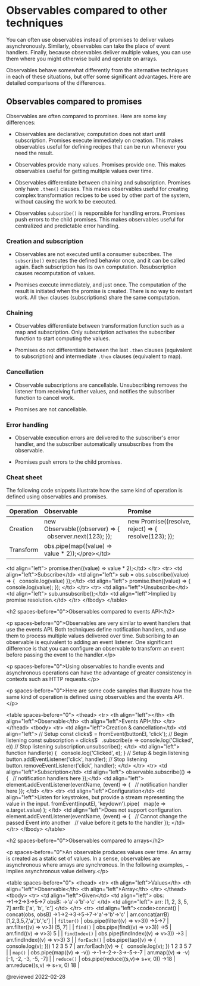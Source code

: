 # Observables compared to other techniques

You can often use observables instead of promises to deliver values asynchronously. Similarly, observables can take the place of event handlers. Finally, because observables deliver multiple values, you can use them where you might otherwise build and operate on arrays.

Observables behave somewhat differently from the alternative techniques in each of these situations, but offer some significant advantages. Here are detailed comparisons of the differences.

## Observables compared to promises

Observables are often compared to promises. Here are some key differences:

*   Observables are declarative; computation does not start until subscription. Promises execute immediately on creation. This makes observables useful for defining recipes that can be run whenever you need the result.

*   Observables provide many values. Promises provide one. This makes observables useful for getting multiple values over time.

*   Observables differentiate between chaining and subscription. Promises only have `.then()` clauses. This makes observables useful for creating complex transformation recipes to be used by other part of the system, without causing the work to be executed.

*   Observables `subscribe()` is responsible for handling errors. Promises push errors to the child promises. This makes observables useful for centralized and predictable error handling.

### Creation and subscription

*   Observables are not executed until a consumer subscribes. The `subscribe()` executes the defined behavior once, and it can be called again. Each subscription has its own computation. Resubscription causes recomputation of values.

    <code-example header="src/observables.ts (observable)" path="comparing-observables/src/observables.ts" region="observable"></code-example>

*   Promises execute immediately, and just once. The computation of the result is initiated when the promise is created. There is no way to restart work. All `then` clauses \(subscriptions\) share the same computation.

    <code-example header="src/promises.ts (promise)" path="comparing-observables/src/promises.ts" region="promise"></code-example>

### Chaining

*   Observables differentiate between transformation function such as a map and subscription. Only subscription activates the subscriber function to start computing the values.

    <code-example header="src/observables.ts (chain)" path="comparing-observables/src/observables.ts" region="chain"></code-example>

*   Promises do not differentiate between the last `.then` clauses \(equivalent to subscription\) and intermediate `.then` clauses \(equivalent to map\).

    <code-example header="src/promises.ts (chain)" path="comparing-observables/src/promises.ts" region="chain"></code-example>

### Cancellation

*   Observable subscriptions are cancellable. Unsubscribing removes the listener from receiving further values, and notifies the subscriber function to cancel work.

    <code-example header="src/observables.ts (unsubscribe)" path="comparing-observables/src/observables.ts" region="unsubscribe"></code-example>

*   Promises are not cancellable.

### Error handling

*   Observable execution errors are delivered to the subscriber's error handler, and the subscriber automatically unsubscribes from the observable.

    <code-example header="src/observables.ts (error)" path="comparing-observables/src/observables.ts" region="error"></code-example>

*   Promises push errors to the child promises.

    <code-example header="src/promises.ts (error)" path="comparing-observables/src/promises.ts" region="error"></code-example>

### Cheat sheet

The following code snippets illustrate how the same kind of operation is defined using observables and promises.

| Operation     | Observable                                                                                                                                                                                                                                                                                                                                                                                                                                                                                                                                                                                                                                                                                                                                                                                                                                                                                                                                                                                                                                                                                                                                                                                                                                                                                                                                                                                                                                                                                                                                                                                                                                                                                                                                                                                                                                                                                                                                                                                                                                                                                                                                                                                                                                                                                                                                                                                                                                                                                                                                                                                                                                                                                                                                                                                                                                                                                                                                                                                                                                                                                                                                                                                                                                                                                                                                                                                                                                                                                                                                                                                                                                                                                                                                                                                | Promise                                              |
|:------------- |:----------------------------------------------------------------------------------------------------------------------------------------------------------------------------------------------------------------------------------------------------------------------------------------------------------------------------------------------------------------------------------------------------------------------------------------------------------------------------------------------------------------------------------------------------------------------------------------------------------------------------------------------------------------------------------------------------------------------------------------------------------------------------------------------------------------------------------------------------------------------------------------------------------------------------------------------------------------------------------------------------------------------------------------------------------------------------------------------------------------------------------------------------------------------------------------------------------------------------------------------------------------------------------------------------------------------------------------------------------------------------------------------------------------------------------------------------------------------------------------------------------------------------------------------------------------------------------------------------------------------------------------------------------------------------------------------------------------------------------------------------------------------------------------------------------------------------------------------------------------------------------------------------------------------------------------------------------------------------------------------------------------------------------------------------------------------------------------------------------------------------------------------------------------------------------------------------------------------------------------------------------------------------------------------------------------------------------------------------------------------------------------------------------------------------------------------------------------------------------------------------------------------------------------------------------------------------------------------------------------------------------------------------------------------------------------------------------------------------------------------------------------------------------------------------------------------------------------------------------------------------------------------------------------------------------------------------------------------------------------------------------------------------------------------------------------------------------------------------------------------------------------------------------------------------------------------------------------------------------------------------------------------------------------------------------------------------------------------------------------------------------------------------------------------------------------------------------------------------------------------------------------------------------------------------------------------------------------------------------------------------------------------------------------------------------------------------------------------------------------------------------------------------------------- |:---------------------------------------------------- |
| Creation      | <code-example format="typescript" hideCopy language="typescript"> new Observable((observer) =&gt; { &NewLine;&nbsp; observer.next(123); &NewLine;}); </code-example>                                                                                                                                                                                                                                                                                                                                                                                                                                                                                                                                                                                                                                                                                                                                                                                                                                                                                                                                                                                                                                                                                                                                                                                                                                                                                                                                                                                                                                                                                                                                                                                                                                                                                                                                                                                                                                                                                                                                                                                                                                                                                                                                                                                                                                                                                                                                                                                                                                                                                                                                                                                                                                                                                                                                                                                                                                                                                                                                                                                                                                                                                                                                                                                                                                                                                                                                                                                                                                                                                                                                                                                                                                                                                                                                                                 | <code-example format="typescript" hideCopy language="typescript"> new Promise((resolve, reject) =&gt; { &NewLine;&nbsp; resolve(123); &NewLine;}); </code-example>                            |
| Transform     | <code-example format="typescript" hideCopy language="typescript"> obs.pipe(map((value) =&gt; value &ast; 2));&lt;/pre>&lt;/td>
  &lt;td align="left"> <code-example format="typescript" hideCopy language="typescript"> promise.then((value) =&gt; value &ast; 2);</code-example>&lt;/td>
&lt;/tr>
&lt;tr>
  &lt;td align="left">Subscribe&lt;/td>
  &lt;td align="left"> <code-example format="typescript" hideCopy language="typescript"> sub = obs.subscribe((value) =&gt; { &NewLine;&nbsp; console.log(value) &NewLine;});</code-example>&lt;/td>
  &lt;td align="left"> <code-example format="typescript" hideCopy language="typescript"> promise.then((value) =&gt; { &NewLine;&nbsp; console.log(value); &NewLine;}); </code-example>&lt;/td>
&lt;/tr>
&lt;tr>
  &lt;td align="left">Unsubscribe&lt;/td>
  &lt;td align="left"> <code-example format="typescript" hideCopy language="typescript"> sub.unsubscribe();</code-example>&lt;/td>
  &lt;td align="left">Implied by promise resolution.&lt;/td>
&lt;/tr>
&lt;/tbody>
&lt;/table>

&lt;h2 spaces-before="0">Observables compared to events API&lt;/h2>

&lt;p spaces-before="0">Observables are very similar to event handlers that use the events API.
Both techniques define notification handlers, and use them to process multiple values delivered over time.
Subscribing to an observable is equivalent to adding an event listener.
One significant difference is that you can configure an observable to transform an event before passing the event to the handler.&lt;/p>

&lt;p spaces-before="0">Using observables to handle events and asynchronous operations can have the advantage of greater consistency in contexts such as HTTP requests.&lt;/p>

&lt;p spaces-before="0">Here are some code samples that illustrate how the same kind of operation is defined using observables and the events API.&lt;/p>

&lt;table spaces-before="0">
&lt;thead>
&lt;tr>
  &lt;th align="left">&lt;/th>
  &lt;th align="left">Observable&lt;/th>
  &lt;th align="left">Events API&lt;/th>
&lt;/tr>
&lt;/thead>
&lt;tbody>
&lt;tr>
  &lt;td align="left">Creation & cancellation&lt;/td>
  &lt;td align="left"> <code-example format="typescript" hideCopy language="typescript"> // Setup &NewLine;const clicks&dollar; = fromEvent(buttonEl, 'click'); &NewLine;// Begin listening &NewLine;const subscription = clicks&dollar; &NewLine;&nbsp; .subscribe(e =&gt; console.log('Clicked', e)) &NewLine;// Stop listening &NewLine;subscription.unsubscribe(); </code-example>&lt;/td>
  &lt;td align="left"> <code-example format="typescript" hideCopy language="typescript">function handler(e) { &NewLine;&nbsp; console.log('Clicked', e); &NewLine;} &NewLine;// Setup &amp; begin listening &NewLine;button.addEventListener('click', handler); &NewLine;// Stop listening &NewLine;button.removeEventListener('click', handler); </code-example>&lt;/td>
&lt;/tr>
&lt;tr>
  &lt;td align="left">Subscription&lt;/td>
  &lt;td align="left"> <code-example format="typescript" hideCopy language="typescript">observable.subscribe(() =&gt; { &NewLine;&nbsp; // notification handlers here &NewLine;});</code-example>&lt;/td>
  &lt;td align="left"> <code-example format="typescript" hideCopy language="typescript">element.addEventListener(eventName, (event) =&gt; { &NewLine;&nbsp; // notification handler here &NewLine;}); </code-example>&lt;/td>
&lt;/tr>
&lt;tr>
  &lt;td align="left">Configuration&lt;/td>
  &lt;td align="left">Listen for keystrokes, but provide a stream representing the value in the input. <code-example format="typescript" hideCopy language="typescript"> fromEvent(inputEl, 'keydown').pipe( &NewLine;&nbsp; map(e =&gt; e.target.value) &NewLine;); </code-example>&lt;/td>
  &lt;td align="left">Does not support configuration. <code-example format="typescript" hideCopy language="typescript"> element.addEventListener(eventName, (event) =&gt; { &NewLine;&nbsp; // Cannot change the passed Event into another &NewLine;&nbsp; // value before it gets to the handler &NewLine;}); </code-example>&lt;/td>
&lt;/tr>
&lt;/tbody>
&lt;/table>

&lt;h2 spaces-before="0">Observables compared to arrays&lt;/h2>

&lt;p spaces-before="0">An observable produces values over time.
An array is created as a static set of values.
In a sense, observables are asynchronous where arrays are synchronous.
In the following examples, <code>&rarr;</code> implies asynchronous value delivery.&lt;/p>

&lt;table spaces-before="0">
&lt;thead>
&lt;tr>
  &lt;th align="left">Values&lt;/th>
  &lt;th align="left">Observable&lt;/th>
  &lt;th align="left">Array&lt;/th>
&lt;/tr>
&lt;/thead>
&lt;tbody>
&lt;tr>
  &lt;td align="left">Given&lt;/td>
  &lt;td align="left"> <code-example format="typescript" hideCopy language="typescript"> obs: &rarr;1&rarr;2&rarr;3&rarr;5&rarr;7 </code-example> <code-example format="typescript" hideCopy language="typescript"> obsB: &rarr;'a'&rarr;'b'&rarr;'c' </code-example>&lt;/td>
  &lt;td align="left"> <code-example format="typescript" hideCopy language="typescript"> arr: [1, 2, 3, 5, 7] </code-example> <code-example format="typescript" hideCopy language="typescript"> arrB: ['a', 'b', 'c'] </code-example>&lt;/td>
&lt;/tr>
&lt;tr>
  &lt;td align="left">&lt;code>concat()</code> | <code-example format="typescript" hideCopy language="typescript"> concat(obs, obsB) </code-example> <code-example format="typescript" hideCopy language="typescript"> &rarr;1&rarr;2&rarr;3&rarr;5&rarr;7&rarr;'a'&rarr;'b'&rarr;'c' </code-example> | <code-example format="typescript" hideCopy language="typescript"> arr.concat(arrB) </code-example> <code-example format="typescript" hideCopy language="typescript"> [1,2,3,5,7,'a','b','c'] </code-example> |
| `filter()`    | <code-example format="typescript" hideCopy language="typescript"> obs.pipe(filter((v) =&gt; v&gt;3)) </code-example> <code-example format="typescript" hideCopy language="typescript"> &rarr;5&rarr;7 </code-example>                                                                                                                                                                                                                                                                                                                                                                                                                                                                                                                                                                                                                                                                                                                                                                                                                                                                                                                                                                                                                                                                                                                                                                                                                                                                                                                                                                                                                                                                                                                                                                                                                                                                                                                                                                                                                                                                                                                                                                                                                                                                                                                                                                                                                                                                                                                                                                                                                                                                                                                                                                                                                                                                                                                                                                                                                                                                                                                                                                                                                                                                                                                                                                                                                                                                                                                                                                                                                                                                                                                                                                                                                                                                                                                                      | <code-example format="typescript" hideCopy language="typescript"> arr.filter((v) =&gt; v&gt;3) </code-example> <code-example format="typescript" hideCopy language="typescript"> [5, 7] </code-example> |
| `find()`      | <code-example format="typescript" hideCopy language="typescript"> obs.pipe(find((v) =&gt; v&gt;3)) </code-example> <code-example format="typescript" hideCopy language="typescript"> &rarr;5 </code-example>                                                                                                                                                                                                                                                                                                                                                                                                                                                                                                                                                                                                                                                                                                                                                                                                                                                                                                                                                                                                                                                                                                                                                                                                                                                                                                                                                                                                                                                                                                                                                                                                                                                                                                                                                                                                                                                                                                                                                                                                                                                                                                                                                                                                                                                                                                                                                                                                                                                                                                                                                                                                                                                                                                                                                                                                                                                                                                                                                                                                                                                                                                                                                                                                                                                                                                                                                                                                                                                                                                                                                                                                                                                                                                                                      | <code-example format="typescript" hideCopy language="typescript"> arr.find((v) =&gt; v&gt;3) </code-example> <code-example format="typescript" hideCopy language="typescript"> 5 </code-example> |
| `findIndex()` | <code-example format="typescript" hideCopy language="typescript"> obs.pipe(findIndex((v) =&gt; v&gt;3)) </code-example> <code-example format="typescript" hideCopy language="typescript"> &rarr;3 </code-example>                                                                                                                                                                                                                                                                                                                                                                                                                                                                                                                                                                                                                                                                                                                                                                                                                                                                                                                                                                                                                                                                                                                                                                                                                                                                                                                                                                                                                                                                                                                                                                                                                                                                                                                                                                                                                                                                                                                                                                                                                                                                                                                                                                                                                                                                                                                                                                                                                                                                                                                                                                                                                                                                                                                                                                                                                                                                                                                                                                                                                                                                                                                                                                                                                                                                                                                                                                                                                                                                                                                                                                                                                                                                                                                                      | <code-example format="typescript" hideCopy language="typescript"> arr.findIndex((v) =&gt; v&gt;3) </code-example> <code-example format="typescript" hideCopy language="typescript"> 3 </code-example> |
| `forEach()`   | <code-example format="typescript" hideCopy language="typescript"> obs.pipe(tap((v) =&gt; { &NewLine; &nbsp; console.log(v); &NewLine; })) &NewLine; 1 &NewLine; 2 &NewLine; 3 &NewLine; 5 &NewLine; 7 </code-example>                                                                                                                                                                                                                                                                                                                                                                                                                                                                                                                                                                                                                                                                                                                                                                                                                                                                                                                                                                                                                                                                                                                                                                                                                                                                                                                                                                                                                                                                                                                                                                                                                                                                                                                                                                                                                                                                                                                                                                                                                                                                                                                                                                                                                                                                                                                                                                                                                                                                                                                                                                                                                                                                                                                                                                                                                                                                                                                                                                                                                                                                                                                                                                                                                                                                                                                                                                                                                                                                                                                                                                                                                                                                                                                                                                | <code-example format="typescript" hideCopy language="typescript"> arr.forEach((v) =&gt; { &NewLine; &nbsp; console.log(v); &NewLine; }) &NewLine; 1 &NewLine; 2 &NewLine; 3 &NewLine; 5 &NewLine; 7 </code-example>                           |
| `map()`       | <code-example format="typescript" hideCopy language="typescript"> obs.pipe(map((v) =&gt; -v)) </code-example> <code-example format="typescript" hideCopy language="typescript"> &rarr;-1&rarr;-2&rarr;-3&rarr;-5&rarr;-7 </code-example>                                                                                                                                                                                                                                                                                                                                                                                                                                                                                                                                                                                                                                                                                                                                                                                                                                                                                                                                                                                                                                                                                                                                                                                                                                                                                                                                                                                                                                                                                                                                                                                                                                                                                                                                                                                                                                                                                                                                                                                                                                                                                                                                                                                                                                                                                                                                                                                                                                                                                                                                                                                                                                                                                                                                                                                                                                                                                                                                                                                                                                                                                                                                                                                                                                                                                                                                                                                                                                                                                                                                                                                                                                                                                                                                      | <code-example format="typescript" hideCopy language="typescript"> arr.map((v) =&gt; -v) </code-example> <code-example format="typescript" hideCopy language="typescript"> [-1, -2, -3, -5, -7] </code-example> |
| `reduce()`    | <code-example format="typescript" hideCopy language="typescript"> obs.pipe(reduce((s,v)=&gt; s+v, 0)) </code-example> <code-example format="typescript" hideCopy language="typescript"> &rarr;18 </code-example>                                                                                                                                                                                                                                                                                                                                                                                                                                                                                                                                                                                                                                                                                                                                                                                                                                                                                                                                                                                                                                                                                                                                                                                                                                                                                                                                                                                                                                                                                                                                                                                                                                                                                                                                                                                                                                                                                                                                                                                                                                                                                                                                                                                                                                                                                                                                                                                                                                                                                                                                                                                                                                                                                                                                                                                                                                                                                                                                                                                                                                                                                                                                                                                                                                                                                                                                                                                                                                                                                                                                                                                                                                                                                                                                      | <code-example format="typescript" hideCopy language="typescript"> arr.reduce((s,v) =&gt; s+v, 0) </code-example> <code-example format="typescript" hideCopy language="typescript"> 18 </code-example> |

<!-- links -->

<!-- external links -->

<!-- end links -->

@reviewed 2022-02-28
